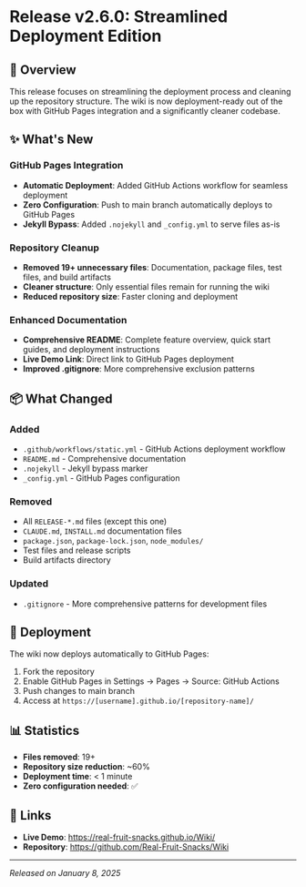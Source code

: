 # Release v2.6.0: Streamlined Deployment Edition

## 🚀 Overview

This release focuses on streamlining the deployment process and cleaning up the repository structure. The wiki is now deployment-ready out of the box with GitHub Pages integration and a significantly cleaner codebase.

## ✨ What's New

### GitHub Pages Integration
- **Automatic Deployment**: Added GitHub Actions workflow for seamless deployment
- **Zero Configuration**: Push to main branch automatically deploys to GitHub Pages
- **Jekyll Bypass**: Added `.nojekyll` and `_config.yml` to serve files as-is

### Repository Cleanup
- **Removed 19+ unnecessary files**: Documentation, package files, test files, and build artifacts
- **Cleaner structure**: Only essential files remain for running the wiki
- **Reduced repository size**: Faster cloning and deployment

### Enhanced Documentation
- **Comprehensive README**: Complete feature overview, quick start guides, and deployment instructions
- **Live Demo Link**: Direct link to GitHub Pages deployment
- **Improved .gitignore**: More comprehensive exclusion patterns

## 📦 What Changed

### Added
- `.github/workflows/static.yml` - GitHub Actions deployment workflow
- `README.md` - Comprehensive documentation
- `.nojekyll` - Jekyll bypass marker
- `_config.yml` - GitHub Pages configuration

### Removed
- All `RELEASE-*.md` files (except this one)
- `CLAUDE.md`, `INSTALL.md` documentation files
- `package.json`, `package-lock.json`, `node_modules/`
- Test files and release scripts
- Build artifacts directory

### Updated
- `.gitignore` - More comprehensive patterns for development files

## 🎯 Deployment

The wiki now deploys automatically to GitHub Pages:
1. Fork the repository
2. Enable GitHub Pages in Settings → Pages → Source: GitHub Actions
3. Push changes to main branch
4. Access at `https://[username].github.io/[repository-name]/`

## 📊 Statistics

- **Files removed**: 19+
- **Repository size reduction**: ~60%
- **Deployment time**: < 1 minute
- **Zero configuration needed**: ✅

## 🔗 Links

- **Live Demo**: https://real-fruit-snacks.github.io/Wiki/
- **Repository**: https://github.com/Real-Fruit-Snacks/Wiki

---

*Released on January 8, 2025*